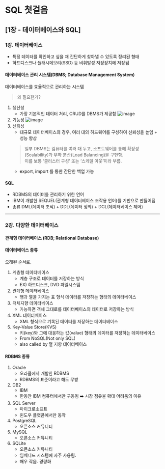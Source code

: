 # SQL 첫걸음
## [1장 - 데이터베이스와 SQL]
### 1강. 데이터베이스
- 특정 데이터를 확인하고 싶을 때 간단하게 찾아낼 수 있도록 정리된 형태
- 하드디스크나 플래시메모리(SSD) 등 비휘발성 저장장치에 저장됨

#### 데이터베이스 관리 시스템(DBMS; Database Management System)
데이터베이스를 효율적으로 관리하는 시스템

> 왜 필요한가?
1. 생산성
   - 가장 기본적인 데이터 처리, CRUD를 DBMS가 제공함
![image](https://github.com/user-attachments/assets/99a70ab8-516d-4f15-bf1d-e7cb6c7d16de)
2. 기능성
![image](https://github.com/user-attachments/assets/205e4748-37f3-43f7-bccc-31da3edc219f)
3. 신뢰성
   - 대규모 데이터베이스의 경우, 여러 대의 하드웨어를 구성하여 신뢰성을 높임 + 성능 향상
   > 일부 DBMS는 컴퓨터를 여러 대 두고, 소프트웨어를 통해 확장성(Scalability)과 부하 분산(Load Balancing)을 구현함.<br> 이를 보통 ‘클러스터 구성’ 또는 ‘스케일 아웃’이라 부름.
   - export, import 를 통한 간단한 백업 가능

#### SQL
- RDBMS의 데이터를 관리하기 위한 언어
- IBM이 개발한 SEQUEL(관계형 데이터베이스 조작용 언어)를 기반으로 만들어짐
- 종류
  DML(데이터 조작) + DDL(데이터 정의) + DCL(데이터베이스 제어)

---

### 2강. 다양한 데이터베이스
#### 관계형 데이터베이스 (RDB; Relational Database)

#### 데이터베이스 종류 
오래된 순서로. 
1. 계층형 데이터베이스
   - 계층 구조로 데이터를 저장하는 방식
   - EX) 하드디스크, DVD 파일시스템
2. 관계형 데이터베이스
   - 행과 열을 가지는 표 형식 데이터를 저장하는 형태의 데이터베이스
3. 객체지향 데이터베이스
   - 가능하면 객체 그대로를 데이터베이스의 데이터로 저장하는 방식
4. XML 데이터베이스
   - XML 형식으로 기록된 데이터를 저장하는 데이터베이스
5. Key-Value Store(KVS)
   - 키(key)와 그에 대응하는 값(value) 형태의 데이터를 저장하는 데이터베이스
   - From NoSQL(Not only SQL)
   - also called by 열 지향 데이터베이스

#### RDBMS 종류
1. Oracle
   - 오라클에서 개발한 RDBMS
   - RDBMS의 표준이라고 해도 무방
2. DB2
   - IBM
   - 한동안 IBM 컴퓨터에서만 구동됨 ➡️ 시장 점유율 확대 어려움의 이유
3. SQL Server
   - 마이크로소프트
   - 윈도우 플랫폼에서만 동작
4. PostgreSQL
   - 오픈소스 커뮤니티
5. MySQL
   - 오픈소스 커뮤니티
6. SQLite
   - 오픈소스 커뮤니티
   - 임베디드 시스템에 자주 사용됨. 
   - 매우 작음. 경량화


